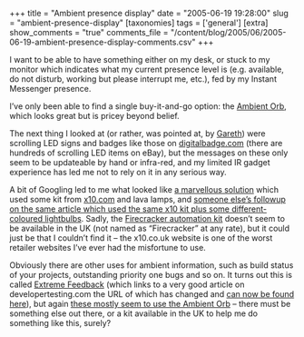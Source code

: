 +++
title = "Ambient presence display"
date = "2005-06-19 19:28:00"
slug = "ambient-presence-display"
[taxonomies]
tags = ['general']
[extra]
show_comments = "true"
comments_file = "/content/blog/2005/06/2005-06-19-ambient-presence-display-comments.csv"
+++

I want to be able to have something either on my desk, or stuck to my monitor which indicates what my current presence level is (e.g. available, do not disturb, working but please interrupt me, etc.), fed by my Instant Messenger presence.

I’ve only been able to find a single buy-it-and-go option: the [Ambient Orb](http://www.ambientdevices.com/cat/orb/orborder.html), which looks great but is pricey beyond belief.

The next thing I looked at (or rather, was pointed at, by [Gareth](http://xurble.org)) were scrolling LED signs and badges like those on [digitalbadge.com](http://www.digitalbadge.com/) (there are hundreds of scrolling LED items on eBay), but the messages on these only seem to be updateable by hand or infra-red, and my limited IR gadget experience has led me not to rely on it in any serious way.

A bit of Googling led to me what looked like [a marvellous solution](http://www.pragmaticautomation.com/cgi-bin/pragauto.cgi/Monitor/Devices/BubbleBubbleBuildsInTrouble.rdoc) which used some kit from [x10.com](http://www.x10.com) and lava lamps, and [someone else’s followup on the same article which used the same x10 kit plus some different-coloured lightbulbs](http://pluralsight.com/blogs/craig/archive/2005/01/24/5386.aspx). Sadly, the [Firecracker automation kit](http://www.x10.com/firecracker/fc_kitcomponents_br1ab.htm) doesn’t seem to be available in the UK (not named as “Firecracker” at any rate), but it could just be that I couldn’t find it – the x10.co.uk website is one of the worst retailer websites I’ve ever had the misfortune to use.

Obviously there are other uses for ambient information, such as build status of your projects, outstanding priority one bugs and so on. It turns out this is called [Extreme Feedback](http://www.artima.com/weblogs/viewpost.jsp?thread=67492) (which links to a very good article on developertesting.com the URL of which has changed and [can now be found here](http://www.developertesting.com/archives/month200404/20040401-eXtremeFeedbackForSoftwareDevelopment.html)), but again [these mostly seem to use the Ambient Orb](http://blogs.msdn.com/mswanson/articles/169058.aspx) – there must be something else out there, or a kit available in the UK to help me do something like this, surely?
